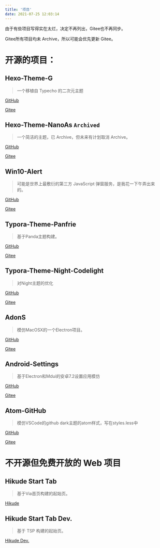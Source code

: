 ```yaml
---
title: '项目'
date: 2021-07-25 12:03:14
---
```


由于有些项目写得实在太烂，决定不再列出，Gitee也不再同步。

Gitee所有项目均未 Archive，所以可能会优先更新 Gitee。

# 开源的项目：

## Hexo-Theme-G

> 一个移植自 Typecho 的二次元主题

[GitHub](https://github.com/Adkinsm2020/hexo-theme-g)

[Gitee](https://gitee.com/adkinsm/hexo-theme-g)

## Hexo-Theme-NanoAs `Archived`

> 一个简洁的主题，已 Archive，但未来有计划取消 Archive。

[GitHub](https://github.com/Adkinsm2020/hexo-theme-nanoas)

[Gitee](https://gitee.com/adkinsm/hexo-theme-nanoas)

## Win10-Alert

> 可能是世界上最敷衍的第三方 JavaScript 弹窗服务，是我花一下午弄出来的。

[GitHub](https://github.com/Adkinsm2020/Win10-Alert)

[Gitee](https://gitee.com/adkinsm/Win10-Alert)

## Typora-Theme-Panfrie 

> 基于Panda主题构建。

[GitHub](https://github.com/Adkinsm2020/typora-theme-panfrie)

[Gitee](https://gitee.com/adkinsm/typora-theme-panfrie)

## Typora-Theme-Night-Codelight 

> 对Night主题的优化

[GitHub](https://github.com/Adkinsm2020/Typora-Theme-Night-CodeLight)

[Gitee](https://gitee.com/adkinsm/Typora-Theme-Night-CodeLight)

## AdonS

> 模仿MacOSX的一个Electron项目。

[GitHub](https://github.com/Adkinsm2020/AdonS)

[Gitee](https://gitee.com/adkinsm/AdonS)

## Android-Settings

> 基于Electron和Mdui的安卓7.2设置应用模仿

[GitHub](https://github.com/Adkinsm2020/Android-Settings)

[Gitee](https://gitee.com/adkinsm/Android-Settings)

## Atom-GitHub

> 模仿VSCode的github dark主题的atom样式，写在styles.less中

[GitHub](https://github.com/Adkinsm2020/atom-github)

[Gitee](https://gitee.com/adkinsm/atom-github)

# 不开源但免费开放的 Web 项目

## Hikude Start Tab

> 基于Via首页构建的起始页。

[Hikude](//start.adkimsm.asia)

## Hikude Start Tab Dev.

> 基于 TSP 构建的起始页。

[Hikude Dev.](//dev.start.adkimsm.asia)
